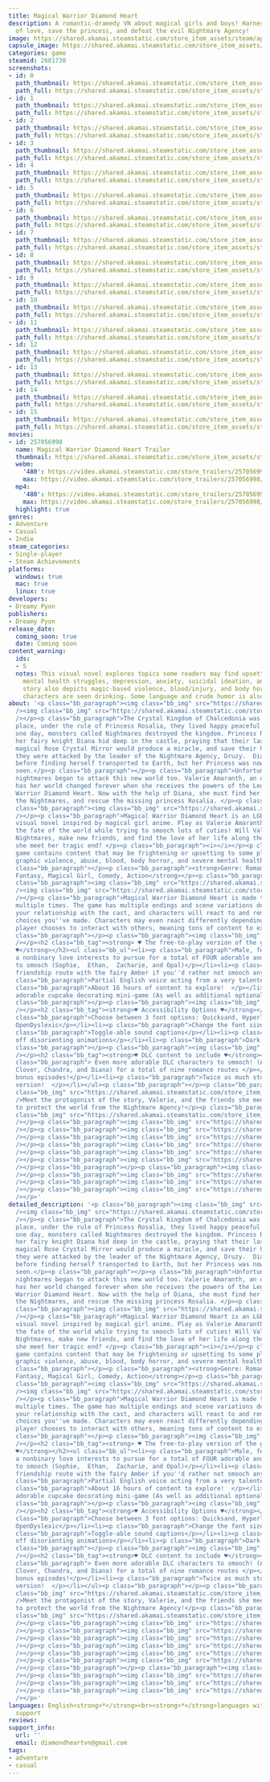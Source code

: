 ```yaml
---
title: Magical Warrior Diamond Heart
description: A romantic-dramedy VN about magical girls and boys! Harness the power
  of love, save the princess, and defeat the evil Nightmare Agency!
image: https://shared.akamai.steamstatic.com/store_item_assets/steam/apps/2681730/header.jpg?t=1729833793
capsule_image: https://shared.akamai.steamstatic.com/store_item_assets/steam/apps/2681730/capsule_231x87.jpg?t=1729833793
categories: game
steamid: 2681730
screenshots:
- id: 0
  path_thumbnail: https://shared.akamai.steamstatic.com/store_item_assets/steam/apps/2681730/ss_cf50d69e126bd905a6d43dbf8765c5d3bb4f22c8.600x338.jpg?t=1729833793
  path_full: https://shared.akamai.steamstatic.com/store_item_assets/steam/apps/2681730/ss_cf50d69e126bd905a6d43dbf8765c5d3bb4f22c8.1920x1080.jpg?t=1729833793
- id: 1
  path_thumbnail: https://shared.akamai.steamstatic.com/store_item_assets/steam/apps/2681730/ss_d5eda3349c59b091e51a810568dd343b7c18cb22.600x338.jpg?t=1729833793
  path_full: https://shared.akamai.steamstatic.com/store_item_assets/steam/apps/2681730/ss_d5eda3349c59b091e51a810568dd343b7c18cb22.1920x1080.jpg?t=1729833793
- id: 2
  path_thumbnail: https://shared.akamai.steamstatic.com/store_item_assets/steam/apps/2681730/ss_84652f468cbc5853b70e8d298929e255b494370d.600x338.jpg?t=1729833793
  path_full: https://shared.akamai.steamstatic.com/store_item_assets/steam/apps/2681730/ss_84652f468cbc5853b70e8d298929e255b494370d.1920x1080.jpg?t=1729833793
- id: 3
  path_thumbnail: https://shared.akamai.steamstatic.com/store_item_assets/steam/apps/2681730/ss_cff506a6a2ab16d2008ac57f05e61474ec9d65c0.600x338.jpg?t=1729833793
  path_full: https://shared.akamai.steamstatic.com/store_item_assets/steam/apps/2681730/ss_cff506a6a2ab16d2008ac57f05e61474ec9d65c0.1920x1080.jpg?t=1729833793
- id: 4
  path_thumbnail: https://shared.akamai.steamstatic.com/store_item_assets/steam/apps/2681730/ss_168fc0154824a9e2bb6b3c50f6fc3595e4176586.600x338.jpg?t=1729833793
  path_full: https://shared.akamai.steamstatic.com/store_item_assets/steam/apps/2681730/ss_168fc0154824a9e2bb6b3c50f6fc3595e4176586.1920x1080.jpg?t=1729833793
- id: 5
  path_thumbnail: https://shared.akamai.steamstatic.com/store_item_assets/steam/apps/2681730/ss_c306260a0f86fb2f040fb6164407b4f975a50c60.600x338.jpg?t=1729833793
  path_full: https://shared.akamai.steamstatic.com/store_item_assets/steam/apps/2681730/ss_c306260a0f86fb2f040fb6164407b4f975a50c60.1920x1080.jpg?t=1729833793
- id: 6
  path_thumbnail: https://shared.akamai.steamstatic.com/store_item_assets/steam/apps/2681730/ss_5460b529f68a758cec34f121bdc1f236ea411a52.600x338.jpg?t=1729833793
  path_full: https://shared.akamai.steamstatic.com/store_item_assets/steam/apps/2681730/ss_5460b529f68a758cec34f121bdc1f236ea411a52.1920x1080.jpg?t=1729833793
- id: 7
  path_thumbnail: https://shared.akamai.steamstatic.com/store_item_assets/steam/apps/2681730/ss_d1572188c32c868334785f8e5ab75713343615d7.600x338.jpg?t=1729833793
  path_full: https://shared.akamai.steamstatic.com/store_item_assets/steam/apps/2681730/ss_d1572188c32c868334785f8e5ab75713343615d7.1920x1080.jpg?t=1729833793
- id: 8
  path_thumbnail: https://shared.akamai.steamstatic.com/store_item_assets/steam/apps/2681730/ss_93462f1d7394318c8f0d0ca8f28a7c15d590c838.600x338.jpg?t=1729833793
  path_full: https://shared.akamai.steamstatic.com/store_item_assets/steam/apps/2681730/ss_93462f1d7394318c8f0d0ca8f28a7c15d590c838.1920x1080.jpg?t=1729833793
- id: 9
  path_thumbnail: https://shared.akamai.steamstatic.com/store_item_assets/steam/apps/2681730/ss_b75428246adc27eef4227da49c2ddbb17a4cadd1.600x338.jpg?t=1729833793
  path_full: https://shared.akamai.steamstatic.com/store_item_assets/steam/apps/2681730/ss_b75428246adc27eef4227da49c2ddbb17a4cadd1.1920x1080.jpg?t=1729833793
- id: 10
  path_thumbnail: https://shared.akamai.steamstatic.com/store_item_assets/steam/apps/2681730/ss_557a5ea07eed113f362a444459958ff8395729ee.600x338.jpg?t=1729833793
  path_full: https://shared.akamai.steamstatic.com/store_item_assets/steam/apps/2681730/ss_557a5ea07eed113f362a444459958ff8395729ee.1920x1080.jpg?t=1729833793
- id: 11
  path_thumbnail: https://shared.akamai.steamstatic.com/store_item_assets/steam/apps/2681730/ss_d1a5353586ab52d38d4cda2d0980d755d2879bac.600x338.jpg?t=1729833793
  path_full: https://shared.akamai.steamstatic.com/store_item_assets/steam/apps/2681730/ss_d1a5353586ab52d38d4cda2d0980d755d2879bac.1920x1080.jpg?t=1729833793
- id: 12
  path_thumbnail: https://shared.akamai.steamstatic.com/store_item_assets/steam/apps/2681730/ss_73f349f8562c08f61f02a46fe6a9d540c7fb5efa.600x338.jpg?t=1729833793
  path_full: https://shared.akamai.steamstatic.com/store_item_assets/steam/apps/2681730/ss_73f349f8562c08f61f02a46fe6a9d540c7fb5efa.1920x1080.jpg?t=1729833793
- id: 13
  path_thumbnail: https://shared.akamai.steamstatic.com/store_item_assets/steam/apps/2681730/ss_1c58baa2dbc7f17f9fb70f57e5d2b2067bd5aaa1.600x338.jpg?t=1729833793
  path_full: https://shared.akamai.steamstatic.com/store_item_assets/steam/apps/2681730/ss_1c58baa2dbc7f17f9fb70f57e5d2b2067bd5aaa1.1920x1080.jpg?t=1729833793
- id: 14
  path_thumbnail: https://shared.akamai.steamstatic.com/store_item_assets/steam/apps/2681730/ss_1c7ef19e7ede05b7874e4505cff37675f89b4e3b.600x338.jpg?t=1729833793
  path_full: https://shared.akamai.steamstatic.com/store_item_assets/steam/apps/2681730/ss_1c7ef19e7ede05b7874e4505cff37675f89b4e3b.1920x1080.jpg?t=1729833793
- id: 15
  path_thumbnail: https://shared.akamai.steamstatic.com/store_item_assets/steam/apps/2681730/ss_47cc4403aa5936217af172924a226e298f07f530.600x338.jpg?t=1729833793
  path_full: https://shared.akamai.steamstatic.com/store_item_assets/steam/apps/2681730/ss_47cc4403aa5936217af172924a226e298f07f530.1920x1080.jpg?t=1729833793
movies:
- id: 257056998
  name: Magical Warrior Diamond Heart Trailer
  thumbnail: https://shared.akamai.steamstatic.com/store_item_assets/steam/apps/257056998/movie.293x165.jpg?t=1726856778
  webm:
    '480': https://video.akamai.steamstatic.com/store_trailers/257056998/movie480_vp9.webm?t=1726856778
    max: https://video.akamai.steamstatic.com/store_trailers/257056998/movie_max_vp9.webm?t=1726856778
  mp4:
    '480': https://video.akamai.steamstatic.com/store_trailers/257056998/movie480.mp4?t=1726856778
    max: https://video.akamai.steamstatic.com/store_trailers/257056998/movie_max.mp4?t=1726856778
  highlight: true
genres:
- Adventure
- Casual
- Indie
steam_categories:
- Single-player
- Steam Achievements
platforms:
  windows: true
  mac: true
  linux: true
developers:
- Dreamy Pyon
publishers:
- Dreamy Pyon
release_date:
  coming_soon: true
  date: Coming soon
content_warning:
  ids:
  - 5
  notes: This visual novel explores topics some readers may find upsetting such as
    mental health struggles, depression, anxiety, suicidal ideation, and abuse. This
    story also depicts magic-based violence, blood/injury, and body horror. Adult
    characters are seen drinking. Some language and crude humor is also present.
about: '<p class="bb_paragraph"><img class="bb_img" src="https://shared.akamai.steamstatic.com/store_item_assets/steam/apps/2681730/extras/happy.gif?t=1729833793"
  /><img class="bb_img" src="https://shared.akamai.steamstatic.com/store_item_assets/steam/apps/2681730/extras/sec_divider.png?t=1729833793"
  /></p><p class="bb_paragraph">The Crystal Kingdom of Chalcedonia was once a beautiful
  place, under the rule of Princess Rosalia, they lived happy peaceful lives. Until
  one day, monsters called Nightmares destroyed the kingdom. Princess Rosalia and
  her fairy knight Diana hid deep in the castle, praying that their last hope, the
  magical Rose Crystal Mirror would produce a miracle, and save their home, however,
  they were attacked by the leader of the Nightmare Agency, Druzy.  Diana fought helplessly
  before finding herself transported to Earth, but her Princess was nowhere to be
  seen.</p><p class="bb_paragraph"></p><p class="bb_paragraph">Unfortunately, the
  nightmares began to attack this new world too. Valerie Amaranth, an ordinary 16-year-old,
  has her world changed forever when she receives the powers of the Legendary Crystal
  Warrior Diamond Heart. Now with the help of Diana, she must find her allies, defeat
  the Nightmares, and rescue the missing princess Rosalia. </p><p class="bb_paragraph"></p><p
  class="bb_paragraph"><img class="bb_img" src="https://shared.akamai.steamstatic.com/store_item_assets/steam/apps/2681730/extras/monster.gif?t=1729833793"
  /></p><p class="bb_paragraph">Magical Warrior Diamond Heart is an LGBT+ romance/drama
  visual novel inspired by magical girl anime. Play as Valerie Amaranth and decide
  the fate of the world while trying to smooch lots of cuties! Will Val defeat the
  Nightmares, make new friends, and find the love of her life along the way? Or will
  she meet her tragic end?​ </p><p class="bb_paragraph"><i></i></p><p class="bb_paragraph"><i>This
  game contains content that may be frightening or upsetting to some players including
  graphic violence, abuse, blood, body horror, and severe mental health struggles.</i></p><p
  class="bb_paragraph"></p><p class="bb_paragraph"><strong>Genre: Romance, Drama,
  Fantasy, Magical Girl, Comedy, Action</strong></p><p class="bb_paragraph"></p><p
  class="bb_paragraph"><img class="bb_img" src="https://shared.akamai.steamstatic.com/store_item_assets/steam/apps/2681730/extras/features2.png?t=1729833793"
  /><img class="bb_img" src="https://shared.akamai.steamstatic.com/store_item_assets/steam/apps/2681730/extras/sec_divider.png?t=1729833793"
  /></p><p class="bb_paragraph">Magical Warrior Diamond Heart is made to be played
  multiple times. The game has multiple endings and scene variations depending on
  your relationship with the cast, and characters will react to and remember previous
  choices you''ve made. Characters may even react differently depending on how the
  player chooses to interact with others, meaning tons of content to explore!</p><p
  class="bb_paragraph"></p><p class="bb_paragraph"><img class="bb_img" src="https://shared.akamai.steamstatic.com/store_item_assets/steam/apps/2681730/extras/cupcake.gif?t=1729833793"
  /></p><h2 class="bb_tag"><strong> ♥︎ The free-to-play version of the game will have
  ♥︎</strong></h2><ul class="bb_ul"><li><p class="bb_paragraph">Male, female, and
  a nonbinary love interests to pursue for a total of FOUR adorable and distinct characters
  to smooch (Sophie,  Ethan,  Zacharie, and Opal)</p></li><li><p class="bb_paragraph">A
  friendship route with the fairy Amber if you''d rather not smooch anyone at all!</p></li><li><p
  class="bb_paragraph">Partial English voice acting from a very talented voice cast!</p></li><li><p
  class="bb_paragraph">About 16 hours of content to explore!  </p></li><li><p class="bb_paragraph">An
  adorable cupcake decorating mini-game (As well as additional optional mini-games!)</p></li></ul><p
  class="bb_paragraph"></p><p class="bb_paragraph"><img class="bb_img" src="https://shared.akamai.steamstatic.com/store_item_assets/steam/apps/2681730/extras/accessibility.gif?t=1729833793"
  /></p><h2 class="bb_tag"><strong>♥︎ Accessibility Options ♥︎</strong></h2><ul class="bb_ul"><li><p
  class="bb_paragraph">Choose between 3 font options: Quicksand, Hyperlegible, and
  OpenDyslexic</p></li><li><p class="bb_paragraph">Change the font size, and spacing.</p></li><li><p
  class="bb_paragraph">Toggle-able sound captions</p></li><li><p class="bb_paragraph">Toggle
  off disorienting animations</p></li><li><p class="bb_paragraph">Dark Mode UI</p></li></ul><p
  class="bb_paragraph"></p><p class="bb_paragraph"><img class="bb_img" src="https://shared.akamai.steamstatic.com/store_item_assets/steam/apps/2681730/extras/hug.gif?t=1729833793"
  /></p><h2 class="bb_tag"><strong>♥︎ DLC content to include ♥︎</strong></h2><ul class="bb_ul"><li><p
  class="bb_paragraph"> Even more adorable DLC characters to smooch! (Alex,  Liam,
  Clover, Chandra, and Diana) for a total of nine romance routes </p></li><li><p class="bb_paragraph">Extra
  bonus episodes!</p></li><li><p class="bb_paragraph">Twice as much story as the F2P
  version!  </p></li></ul><p class="bb_paragraph"></p><p class="bb_paragraph"><img
  class="bb_img" src="https://shared.akamai.steamstatic.com/store_item_assets/steam/apps/2681730/extras/chara.png?t=1729833793"
  />Meet the protagonist of the story, Valerie, and the friends she meets on her mission
  to protect the world from the Nightmare Agency!</p><p class="bb_paragraph"><img
  class="bb_img" src="https://shared.akamai.steamstatic.com/store_item_assets/steam/apps/2681730/extras/sec_divider.png?t=1729833793"
  /></p><p class="bb_paragraph"><img class="bb_img" src="https://shared.akamai.steamstatic.com/store_item_assets/steam/apps/2681730/extras/val_prof1.png?t=1729833793"
  /></p><p class="bb_paragraph"><img class="bb_img" src="https://shared.akamai.steamstatic.com/store_item_assets/steam/apps/2681730/extras/sophie_prof1.png?t=1729833793"
  /></p><p class="bb_paragraph"><img class="bb_img" src="https://shared.akamai.steamstatic.com/store_item_assets/steam/apps/2681730/extras/clover_prof1.png?t=1729833793"
  /></p><p class="bb_paragraph"><img class="bb_img" src="https://shared.akamai.steamstatic.com/store_item_assets/steam/apps/2681730/extras/zacharie_prof1.png?t=1729833793"
  /></p><p class="bb_paragraph"><img class="bb_img" src="https://shared.akamai.steamstatic.com/store_item_assets/steam/apps/2681730/extras/alex_prof1.png?t=1729833793"
  /></p><p class="bb_paragraph"><img class="bb_img" src="https://shared.akamai.steamstatic.com/store_item_assets/steam/apps/2681730/extras/liam_prof1.png?t=1729833793"
  /></p><p class="bb_paragraph"></p><p class="bb_paragraph"><img class="bb_img" src="https://shared.akamai.steamstatic.com/store_item_assets/steam/apps/2681730/extras/dia_prof.png?t=1729833793"
  /></p><p class="bb_paragraph"><img class="bb_img" src="https://shared.akamai.steamstatic.com/store_item_assets/steam/apps/2681730/extras/eth_prof.png?t=1729833793"
  /></p><p class="bb_paragraph"><img class="bb_img" src="https://shared.akamai.steamstatic.com/store_item_assets/steam/apps/2681730/extras/chand_prof.png?t=1729833793"
  /></p><p class="bb_paragraph"><img class="bb_img" src="https://shared.akamai.steamstatic.com/store_item_assets/steam/apps/2681730/extras/opal_prof.png?t=1729833793"
  /></p>'
detailed_description: '<p class="bb_paragraph"><img class="bb_img" src="https://shared.akamai.steamstatic.com/store_item_assets/steam/apps/2681730/extras/happy.gif?t=1729833793"
  /><img class="bb_img" src="https://shared.akamai.steamstatic.com/store_item_assets/steam/apps/2681730/extras/sec_divider.png?t=1729833793"
  /></p><p class="bb_paragraph">The Crystal Kingdom of Chalcedonia was once a beautiful
  place, under the rule of Princess Rosalia, they lived happy peaceful lives. Until
  one day, monsters called Nightmares destroyed the kingdom. Princess Rosalia and
  her fairy knight Diana hid deep in the castle, praying that their last hope, the
  magical Rose Crystal Mirror would produce a miracle, and save their home, however,
  they were attacked by the leader of the Nightmare Agency, Druzy.  Diana fought helplessly
  before finding herself transported to Earth, but her Princess was nowhere to be
  seen.</p><p class="bb_paragraph"></p><p class="bb_paragraph">Unfortunately, the
  nightmares began to attack this new world too. Valerie Amaranth, an ordinary 16-year-old,
  has her world changed forever when she receives the powers of the Legendary Crystal
  Warrior Diamond Heart. Now with the help of Diana, she must find her allies, defeat
  the Nightmares, and rescue the missing princess Rosalia. </p><p class="bb_paragraph"></p><p
  class="bb_paragraph"><img class="bb_img" src="https://shared.akamai.steamstatic.com/store_item_assets/steam/apps/2681730/extras/monster.gif?t=1729833793"
  /></p><p class="bb_paragraph">Magical Warrior Diamond Heart is an LGBT+ romance/drama
  visual novel inspired by magical girl anime. Play as Valerie Amaranth and decide
  the fate of the world while trying to smooch lots of cuties! Will Val defeat the
  Nightmares, make new friends, and find the love of her life along the way? Or will
  she meet her tragic end?​ </p><p class="bb_paragraph"><i></i></p><p class="bb_paragraph"><i>This
  game contains content that may be frightening or upsetting to some players including
  graphic violence, abuse, blood, body horror, and severe mental health struggles.</i></p><p
  class="bb_paragraph"></p><p class="bb_paragraph"><strong>Genre: Romance, Drama,
  Fantasy, Magical Girl, Comedy, Action</strong></p><p class="bb_paragraph"></p><p
  class="bb_paragraph"><img class="bb_img" src="https://shared.akamai.steamstatic.com/store_item_assets/steam/apps/2681730/extras/features2.png?t=1729833793"
  /><img class="bb_img" src="https://shared.akamai.steamstatic.com/store_item_assets/steam/apps/2681730/extras/sec_divider.png?t=1729833793"
  /></p><p class="bb_paragraph">Magical Warrior Diamond Heart is made to be played
  multiple times. The game has multiple endings and scene variations depending on
  your relationship with the cast, and characters will react to and remember previous
  choices you''ve made. Characters may even react differently depending on how the
  player chooses to interact with others, meaning tons of content to explore!</p><p
  class="bb_paragraph"></p><p class="bb_paragraph"><img class="bb_img" src="https://shared.akamai.steamstatic.com/store_item_assets/steam/apps/2681730/extras/cupcake.gif?t=1729833793"
  /></p><h2 class="bb_tag"><strong> ♥︎ The free-to-play version of the game will have
  ♥︎</strong></h2><ul class="bb_ul"><li><p class="bb_paragraph">Male, female, and
  a nonbinary love interests to pursue for a total of FOUR adorable and distinct characters
  to smooch (Sophie,  Ethan,  Zacharie, and Opal)</p></li><li><p class="bb_paragraph">A
  friendship route with the fairy Amber if you''d rather not smooch anyone at all!</p></li><li><p
  class="bb_paragraph">Partial English voice acting from a very talented voice cast!</p></li><li><p
  class="bb_paragraph">About 16 hours of content to explore!  </p></li><li><p class="bb_paragraph">An
  adorable cupcake decorating mini-game (As well as additional optional mini-games!)</p></li></ul><p
  class="bb_paragraph"></p><p class="bb_paragraph"><img class="bb_img" src="https://shared.akamai.steamstatic.com/store_item_assets/steam/apps/2681730/extras/accessibility.gif?t=1729833793"
  /></p><h2 class="bb_tag"><strong>♥︎ Accessibility Options ♥︎</strong></h2><ul class="bb_ul"><li><p
  class="bb_paragraph">Choose between 3 font options: Quicksand, Hyperlegible, and
  OpenDyslexic</p></li><li><p class="bb_paragraph">Change the font size, and spacing.</p></li><li><p
  class="bb_paragraph">Toggle-able sound captions</p></li><li><p class="bb_paragraph">Toggle
  off disorienting animations</p></li><li><p class="bb_paragraph">Dark Mode UI</p></li></ul><p
  class="bb_paragraph"></p><p class="bb_paragraph"><img class="bb_img" src="https://shared.akamai.steamstatic.com/store_item_assets/steam/apps/2681730/extras/hug.gif?t=1729833793"
  /></p><h2 class="bb_tag"><strong>♥︎ DLC content to include ♥︎</strong></h2><ul class="bb_ul"><li><p
  class="bb_paragraph"> Even more adorable DLC characters to smooch! (Alex,  Liam,
  Clover, Chandra, and Diana) for a total of nine romance routes </p></li><li><p class="bb_paragraph">Extra
  bonus episodes!</p></li><li><p class="bb_paragraph">Twice as much story as the F2P
  version!  </p></li></ul><p class="bb_paragraph"></p><p class="bb_paragraph"><img
  class="bb_img" src="https://shared.akamai.steamstatic.com/store_item_assets/steam/apps/2681730/extras/chara.png?t=1729833793"
  />Meet the protagonist of the story, Valerie, and the friends she meets on her mission
  to protect the world from the Nightmare Agency!</p><p class="bb_paragraph"><img
  class="bb_img" src="https://shared.akamai.steamstatic.com/store_item_assets/steam/apps/2681730/extras/sec_divider.png?t=1729833793"
  /></p><p class="bb_paragraph"><img class="bb_img" src="https://shared.akamai.steamstatic.com/store_item_assets/steam/apps/2681730/extras/val_prof1.png?t=1729833793"
  /></p><p class="bb_paragraph"><img class="bb_img" src="https://shared.akamai.steamstatic.com/store_item_assets/steam/apps/2681730/extras/sophie_prof1.png?t=1729833793"
  /></p><p class="bb_paragraph"><img class="bb_img" src="https://shared.akamai.steamstatic.com/store_item_assets/steam/apps/2681730/extras/clover_prof1.png?t=1729833793"
  /></p><p class="bb_paragraph"><img class="bb_img" src="https://shared.akamai.steamstatic.com/store_item_assets/steam/apps/2681730/extras/zacharie_prof1.png?t=1729833793"
  /></p><p class="bb_paragraph"><img class="bb_img" src="https://shared.akamai.steamstatic.com/store_item_assets/steam/apps/2681730/extras/alex_prof1.png?t=1729833793"
  /></p><p class="bb_paragraph"><img class="bb_img" src="https://shared.akamai.steamstatic.com/store_item_assets/steam/apps/2681730/extras/liam_prof1.png?t=1729833793"
  /></p><p class="bb_paragraph"></p><p class="bb_paragraph"><img class="bb_img" src="https://shared.akamai.steamstatic.com/store_item_assets/steam/apps/2681730/extras/dia_prof.png?t=1729833793"
  /></p><p class="bb_paragraph"><img class="bb_img" src="https://shared.akamai.steamstatic.com/store_item_assets/steam/apps/2681730/extras/eth_prof.png?t=1729833793"
  /></p><p class="bb_paragraph"><img class="bb_img" src="https://shared.akamai.steamstatic.com/store_item_assets/steam/apps/2681730/extras/chand_prof.png?t=1729833793"
  /></p><p class="bb_paragraph"><img class="bb_img" src="https://shared.akamai.steamstatic.com/store_item_assets/steam/apps/2681730/extras/opal_prof.png?t=1729833793"
  /></p>'
languages: English<strong>*</strong><br><strong>*</strong>languages with full audio
  support
reviews:
support_info:
  url: ''
  email: diamondheartvn@gmail.com
tags:
- adventure
- casual
---
```

